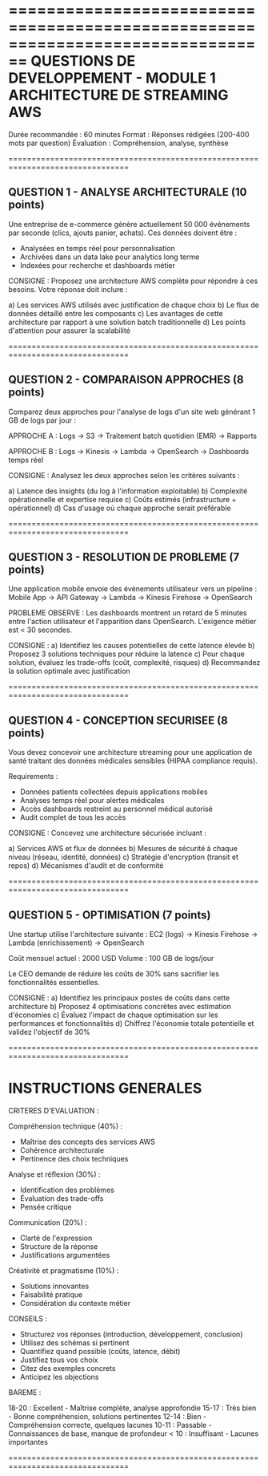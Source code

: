 ================================================================================
                 QUESTIONS DE DEVELOPPEMENT - MODULE 1
              ARCHITECTURE DE STREAMING AWS
================================================================================

Durée recommandée : 60 minutes
Format : Réponses rédigées (200-400 mots par question)
Évaluation : Compréhension, analyse, synthèse

================================================================================

QUESTION 1 - ANALYSE ARCHITECTURALE (10 points)
--------------------------------------------------------------------------------

Une entreprise de e-commerce génère actuellement 50 000 événements par seconde
(clics, ajouts panier, achats). Ces données doivent être :
- Analysées en temps réel pour personnalisation
- Archivées dans un data lake pour analytics long terme
- Indexées pour recherche et dashboards métier

CONSIGNE :
Proposez une architecture AWS complète pour répondre à ces besoins. Votre 
réponse doit inclure :

a) Les services AWS utilisés avec justification de chaque choix
b) Le flux de données détaillé entre les composants
c) Les avantages de cette architecture par rapport à une solution batch 
   traditionnelle
d) Les points d'attention pour assurer la scalabilité


================================================================================

QUESTION 2 - COMPARAISON APPROCHES (8 points)
--------------------------------------------------------------------------------

Comparez deux approches pour l'analyse de logs d'un site web générant 1 GB de
logs par jour :

APPROCHE A : Logs → S3 → Traitement batch quotidien (EMR) → Rapports

APPROCHE B : Logs → Kinesis → Lambda → OpenSearch → Dashboards temps réel

CONSIGNE :
Analysez les deux approches selon les critères suivants :

a) Latence des insights (du log à l'information exploitable)
b) Complexité opérationnelle et expertise requise
c) Coûts estimés (infrastructure + opérationnel)
d) Cas d'usage où chaque approche serait préférable


================================================================================

QUESTION 3 - RESOLUTION DE PROBLEME (7 points)
--------------------------------------------------------------------------------

Une application mobile envoie des événements utilisateur vers un pipeline :
Mobile App → API Gateway → Lambda → Kinesis Firehose → OpenSearch

PROBLEME OBSERVE :
Les dashboards montrent un retard de 5 minutes entre l'action utilisateur et
l'apparition dans OpenSearch. L'exigence métier est < 30 secondes.

CONSIGNE :
a) Identifiez les causes potentielles de cette latence élevée
b) Proposez 3 solutions techniques pour réduire la latence
c) Pour chaque solution, évaluez les trade-offs (coût, complexité, risques)
d) Recommandez la solution optimale avec justification


================================================================================

QUESTION 4 - CONCEPTION SECURISEE (8 points)
--------------------------------------------------------------------------------

Vous devez concevoir une architecture streaming pour une application de santé
traitant des données médicales sensibles (HIPAA compliance requis).

Requirements :
- Données patients collectées depuis applications mobiles
- Analyses temps réel pour alertes médicales
- Accès dashboards restreint au personnel médical autorisé
- Audit complet de tous les accès

CONSIGNE :
Concevez une architecture sécurisée incluant :

a) Services AWS et flux de données
b) Mesures de sécurité à chaque niveau (réseau, identité, données)
c) Stratégie d'encryption (transit et repos)
d) Mécanismes d'audit et de conformité


================================================================================

QUESTION 5 - OPTIMISATION (7 points)
--------------------------------------------------------------------------------

Une startup utilise l'architecture suivante :
EC2 (logs) → Kinesis Firehose → Lambda (enrichissement) → OpenSearch

Coût mensuel actuel : 2000 USD
Volume : 100 GB de logs/jour

Le CEO demande de réduire les coûts de 30% sans sacrifier les fonctionnalités
essentielles.

CONSIGNE :
a) Identifiez les principaux postes de coûts dans cette architecture
b) Proposez 4 optimisations concrètes avec estimation d'économies
c) Évaluez l'impact de chaque optimisation sur les performances et fonctionnalités
d) Chiffrez l'économie totale potentielle et validez l'objectif de 30%


================================================================================

INSTRUCTIONS GENERALES
================================================================================

CRITERES D'EVALUATION :

Compréhension technique (40%) :
- Maîtrise des concepts des services AWS
- Cohérence architecturale
- Pertinence des choix techniques

Analyse et réflexion (30%) :
- Identification des problèmes
- Évaluation des trade-offs
- Pensée critique

Communication (20%) :
- Clarté de l'expression
- Structure de la réponse
- Justifications argumentées

Créativité et pragmatisme (10%) :
- Solutions innovantes
- Faisabilité pratique
- Considération du contexte métier


CONSEILS :

- Structurez vos réponses (introduction, développement, conclusion)
- Utilisez des schémas si pertinent
- Quantifiez quand possible (coûts, latence, débit)
- Justifiez tous vos choix
- Citez des exemples concrets
- Anticipez les objections


BAREME :

18-20 : Excellent - Maîtrise complète, analyse approfondie
15-17 : Très bien - Bonne compréhension, solutions pertinentes
12-14 : Bien - Compréhension correcte, quelques lacunes
10-11 : Passable - Connaissances de base, manque de profondeur
< 10  : Insuffisant - Lacunes importantes

================================================================================

